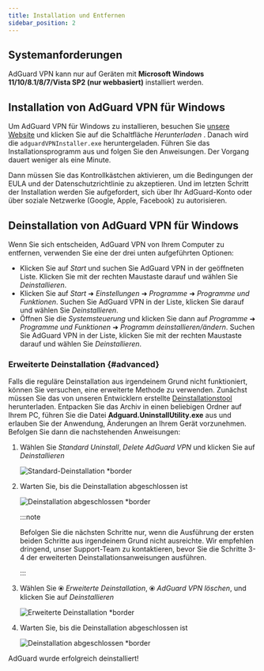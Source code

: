 ```yaml
---
title: Installation und Entfernen
sidebar_position: 2
---
```


## Systemanforderungen

AdGuard VPN kann nur auf Geräten mit **Microsoft Windows 11/10/8.1/8/7/Vista SP2 (nur webbasiert)** installiert werden.

## Installation von AdGuard VPN für Windows

Um AdGuard VPN für Windows zu installieren, besuchen Sie [unsere Website](https://adguard-vpn.com/welcome.html) und klicken Sie auf die Schaltfläche *Herunterladen* . Danach wird die `adguardVPNInstaller.exe` heruntergeladen. Führen Sie das Installationsprogramm aus und folgen Sie den Anweisungen. Der Vorgang dauert weniger als eine Minute.

Dann müssen Sie das Kontrollkästchen aktivieren, um die Bedingungen der EULA und der Datenschutzrichtlinie zu akzeptieren. Und im letzten Schritt der Installation werden Sie aufgefordert, sich über Ihr AdGuard-Konto oder über soziale Netzwerke (Google, Apple, Facebook) zu autorisieren.

## Deinstallation von AdGuard VPN für Windows

Wenn Sie sich entscheiden, AdGuard VPN von Ihrem Computer zu entfernen, verwenden Sie eine der drei unten aufgeführten Optionen:

- Klicken Sie auf *Start* und suchen Sie AdGuard VPN in der geöffneten Liste. Klicken Sie mit der rechten Maustaste darauf und wählen Sie *Deinstallieren*.
- Klicken Sie auf *Start* ➜ *Einstellungen* ➜ *Programme* ➜ *Programme und Funktionen*. Suchen Sie AdGuard VPN in der Liste, klicken Sie darauf und wählen Sie *Deinstallieren*.
- Öffnen Sie die *Systemsteuerung* und klicken Sie dann auf *Programme* ➜ *Programme und Funktionen* ➜ *Programm deinstallieren/ändern*. Suchen Sie AdGuard VPN in der Liste, klicken Sie mit der rechten Maustaste darauf und wählen Sie *Deinstallieren*.

### Erweiterte Deinstallation {#advanced}

Falls die reguläre Deinstallation aus irgendeinem Grund nicht funktioniert, können Sie versuchen, eine erweiterte Methode zu verwenden. Zunächst müssen Sie das von unseren Entwicklern erstellte [Deinstallationstool](https://cdn.adtidy.org/distr/windows/Uninstall_Utility.zip) herunterladen. Entpacken Sie das Archiv in einen beliebigen Ordner auf Ihrem PC, führen Sie die Datei **Adguard.UninstallUtility.exe** aus und erlauben Sie der Anwendung, Änderungen an Ihrem Gerät vorzunehmen. Befolgen Sie dann die nachstehenden Anweisungen:

1. Wählen Sie *Standard Uninstall*, *Delete AdGuard VPN* und klicken Sie auf *Deinstallieren*

    ![Standard-Deinstallation *border](https://cdn.adguardvpn.com/content/kb/vpn/windows/standard_uninstall.png)

1. Warten Sie, bis die Deinstallation abgeschlossen ist

    ![Deinstallation abgeschlossen *border](https://cdn.adguardvpn.com/content/kb/vpn/windows/standard_uninstall_2.png)

    :::note

    Befolgen Sie die nächsten Schritte nur, wenn die Ausführung der ersten beiden Schritte aus irgendeinem Grund nicht ausreichte. Wir empfehlen dringend, unser Support-Team zu kontaktieren, bevor Sie die Schritte 3-4 der erweiterten Deinstallationsanweisungen ausführen.

    :::

1. Wählen Sie ⦿ *Erweiterte Deinstallation*, ⦿ *AdGuard VPN löschen*, und klicken Sie auf *Deinstallieren*

    ![Erweiterte Deinstallation *border](https://cdn.adguardvpn.com/content/kb/vpn/windows/advanced_uninstall.png)

1. Warten Sie, bis die Deinstallation abgeschlossen ist

    ![Deinstallation abgeschlossen *border](https://cdn.adguardvpn.com/content/kb/vpn/windows/advanced_uninstall_2.png)

AdGuard wurde erfolgreich deinstalliert!
